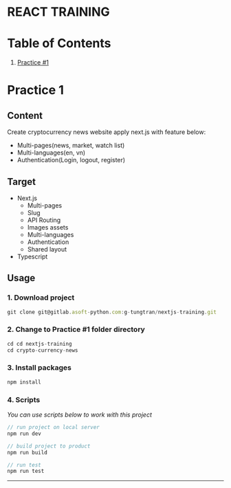 # **REACT TRAINING**
# Table of Contents
1. [Practice #1](#practice-1)
# **Practice 1**
## Content
Create cryptocurrency news website apply next.js with feature below:
- Multi-pages(news, market, watch list)
- Multi-languages(en, vn)
- Authentication(Login, logout, register)
## Target
- Next.js
  - Multi-pages
  - Slug
  - API Routing
  - Images assets
  - Multi-languages
  - Authentication
  - Shared layout
- Typescript
## Usage

### 1. Download project

```js
git clone git@gitlab.asoft-python.com:g-tungtran/nextjs-training.git
```
### 2. Change to Practice #1 folder directory

```js
cd cd nextjs-training
cd crypto-currency-news
```
### 3. Install packages
```js
npm install
```
### 4. Scripts

*You can use scripts below to work with this project*
```js
// run project on local server
npm run dev

// build project to product
npm run build

// run test
npm run test
```
<hr>
<br>